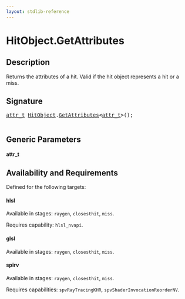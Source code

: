 ```yaml
---
layout: stdlib-reference
---
```


# HitObject\.GetAttributes

## Description

Returns the attributes of a hit. Valid if the hit object represents a hit or a miss.




## Signature 

<pre>
<a href="getattributes-03#typeparam-attr_t" class="code_type">attr_t</a> <a href="../types/hitobject-03/index" class="code_type">HitObject</a>.<a href="getattributes-03">GetAttributes</a>&lt;<a href="getattributes-03#typeparam-attr_t" class="code_type">attr_t</a>&gt;();

</pre>

## Generic Parameters

####  <a id="typeparam-attr_t"></a>attr\_t

## Availability and Requirements

Defined for the following targets:

#### hlsl
Available in stages: `raygen`, `closesthit`, `miss`.

Requires capability: `hlsl_nvapi`.
#### glsl
Available in stages: `raygen`, `closesthit`, `miss`.

#### spirv
Available in stages: `raygen`, `closesthit`, `miss`.

Requires capabilities: `spvRayTracingKHR`, `spvShaderInvocationReorderNV`.


